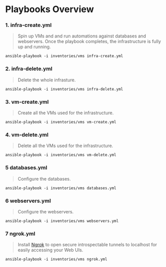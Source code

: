 # Playbooks Overview

### 1. infra-create.yml

> Spin up VMs and and run automations against databases and webservers. Once the playbook completes, the infrastructure is fully up and running.

```
ansible-playbook -i inventories/vms infra-create.yml
```

### 2. infra-delete.yml

> Delete the whole infrasture.

```
ansible-playbook -i inventories/vms infra-delete.yml
```

### 3. vm-create.yml

> Create all the VMs used for the infrastructure.

```
ansible-playbook -i inventories/vms vm-create.yml
```

### 4. vm-delete.yml

> Delete all the VMs used for the infrastructure.

```
ansible-playbook -i inventories/vms vm-delete.yml
```

### 5 databases.yml

> Configure the databases.

```
ansible-playbook -i inventories/vms databases.yml
```

### 6 webservers.yml

> Configure the webservers.

```
ansible-playbook -i inventories/vms webservers.yml
```


### 7 ngrok.yml

> Install [Ngrok](https://ngrok.com/) to open secure introspectable tunnels to localhost for easily accessing your Web UIs.


```
ansible-playbook -i inventories/vms ngrok.yml
```
